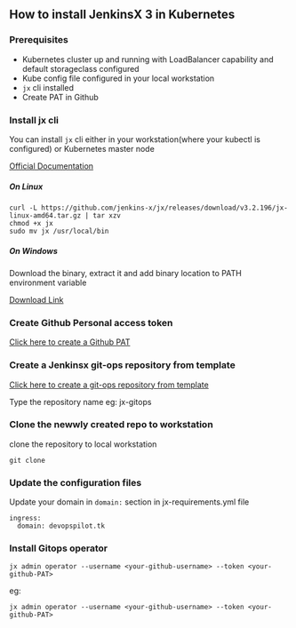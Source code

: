 ## How to install JenkinsX 3 in Kubernetes

### Prerequisites
* Kubernetes cluster up and running with LoadBalancer capability and default storageclass configured
* Kube config file configured in your local workstation
* `jx` cli installed
* Create PAT in Github

### Install jx cli
You can install `jx` cli either in your workstation(where your kubectl is configured) or Kubernetes master node

[Official Documentation](https://jenkins-x.io/v3/admin/setup/jx3/)

##### On Linux
```
curl -L https://github.com/jenkins-x/jx/releases/download/v3.2.196/jx-linux-amd64.tar.gz | tar xzv
chmod +x jx 
sudo mv jx /usr/local/bin
```

##### On Windows
Download the binary, extract it and add binary location to PATH environment variable

[Download Link](https://github.com/jenkins-x/jx/releases/download/v3.2.196/jx-windows-amd64.zip)

### Create Github Personal access token
[Click here to create a Github PAT](https://github.com/settings/tokens/new?scopes=repo,read:user,read:org,user:email,admin:repo_hook,write:packages,read:packages,write:discussion,workflow)

### Create a Jenkinsx git-ops repository from template
[Click here to create a git-ops repository from template](https://github.com/jx3-gitops-repositories/jx3-kubernetes/generate)

Type the repository name eg: jx-gitops

### Clone the newwly created repo to workstation
clone the repository to local workstation
```
git clone
```

### Update the configuration files
Update your domain in `domain:` section in jx-requirements.yml file

```
ingress:
  domain: devopspilot.tk
```

### Install Gitops operator
```
jx admin operator --username <your-github-username> --token <your-github-PAT>
```
eg:
```
jx admin operator --username <your-github-username> --token <your-github-PAT>
```